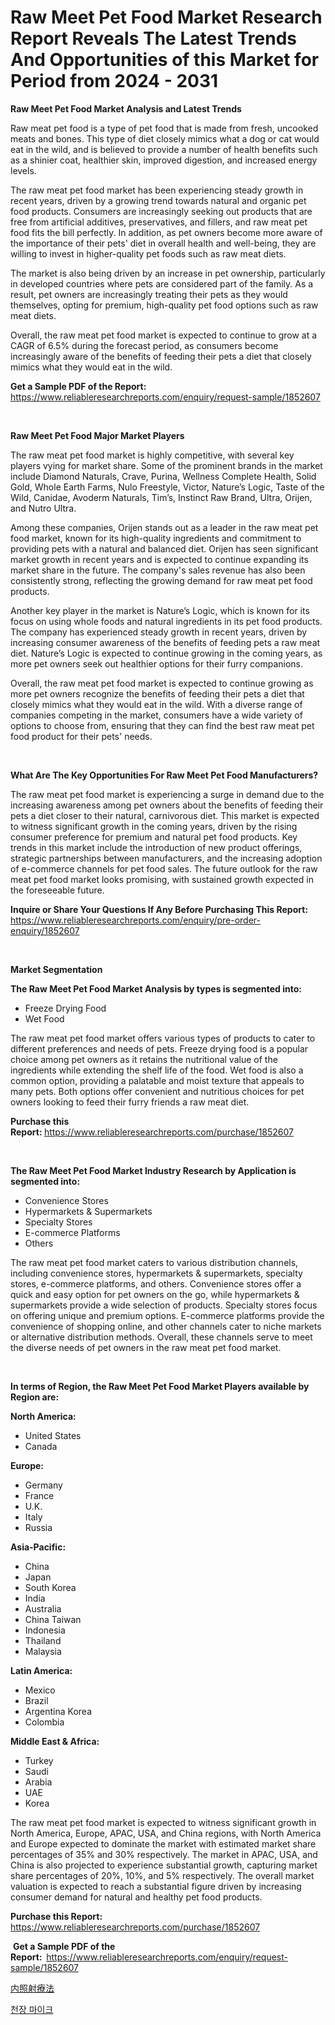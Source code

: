 <p><h1>Raw Meet Pet Food Market Research Report Reveals The Latest Trends And Opportunities of this Market for Period from 2024 - 2031</h1></p><p><strong>Raw Meet Pet Food Market Analysis and Latest Trends</strong></p>
<p><p>Raw meat pet food is a type of pet food that is made from fresh, uncooked meats and bones. This type of diet closely mimics what a dog or cat would eat in the wild, and is believed to provide a number of health benefits such as a shinier coat, healthier skin, improved digestion, and increased energy levels.</p><p>The raw meat pet food market has been experiencing steady growth in recent years, driven by a growing trend towards natural and organic pet food products. Consumers are increasingly seeking out products that are free from artificial additives, preservatives, and fillers, and raw meat pet food fits the bill perfectly. In addition, as pet owners become more aware of the importance of their pets' diet in overall health and well-being, they are willing to invest in higher-quality pet foods such as raw meat diets.</p><p>The market is also being driven by an increase in pet ownership, particularly in developed countries where pets are considered part of the family. As a result, pet owners are increasingly treating their pets as they would themselves, opting for premium, high-quality pet food options such as raw meat diets.</p><p>Overall, the raw meat pet food market is expected to continue to grow at a CAGR of 6.5% during the forecast period, as consumers become increasingly aware of the benefits of feeding their pets a diet that closely mimics what they would eat in the wild.</p></p>
<p><strong>Get a Sample PDF of the Report:&nbsp;</strong> <a href="https://www.reliableresearchreports.com/enquiry/request-sample/1852607">https://www.reliableresearchreports.com/enquiry/request-sample/1852607</a></p>
<p>&nbsp;</p>
<p><strong>Raw Meet Pet Food Major Market Players</strong></p>
<p><p>The raw meat pet food market is highly competitive, with several key players vying for market share. Some of the prominent brands in the market include Diamond Naturals, Crave, Purina, Wellness Complete Health, Solid Gold, Whole Earth Farms, Nulo Freestyle, Victor, Nature’s Logic, Taste of the Wild, Canidae, Avoderm Naturals, Tim’s, Instinct Raw Brand, Ultra, Orijen, and Nutro Ultra.</p><p>Among these companies, Orijen stands out as a leader in the raw meat pet food market, known for its high-quality ingredients and commitment to providing pets with a natural and balanced diet. Orijen has seen significant market growth in recent years and is expected to continue expanding its market share in the future. The company's sales revenue has also been consistently strong, reflecting the growing demand for raw meat pet food products.</p><p>Another key player in the market is Nature’s Logic, which is known for its focus on using whole foods and natural ingredients in its pet food products. The company has experienced steady growth in recent years, driven by increasing consumer awareness of the benefits of feeding pets a raw meat diet. Nature’s Logic is expected to continue growing in the coming years, as more pet owners seek out healthier options for their furry companions.</p><p>Overall, the raw meat pet food market is expected to continue growing as more pet owners recognize the benefits of feeding their pets a diet that closely mimics what they would eat in the wild. With a diverse range of companies competing in the market, consumers have a wide variety of options to choose from, ensuring that they can find the best raw meat pet food product for their pets' needs.</p></p>
<p>&nbsp;</p>
<p><strong>What Are The Key Opportunities For Raw Meet Pet Food Manufacturers?</strong></p>
<p><p>The raw meat pet food market is experiencing a surge in demand due to the increasing awareness among pet owners about the benefits of feeding their pets a diet closer to their natural, carnivorous diet. This market is expected to witness significant growth in the coming years, driven by the rising consumer preference for premium and natural pet food products. Key trends in this market include the introduction of new product offerings, strategic partnerships between manufacturers, and the increasing adoption of e-commerce channels for pet food sales. The future outlook for the raw meat pet food market looks promising, with sustained growth expected in the foreseeable future.</p></p>
<p><strong>Inquire or Share Your Questions If Any Before Purchasing This Report:</strong> <a href="https://www.reliableresearchreports.com/enquiry/pre-order-enquiry/1852607">https://www.reliableresearchreports.com/enquiry/pre-order-enquiry/1852607</a></p>
<p>&nbsp;</p>
<p><strong>Market Segmentation</strong></p>
<p><strong>The Raw Meet Pet Food Market Analysis by types is segmented into:</strong></p>
<p><ul><li>Freeze Drying Food</li><li>Wet Food</li></ul></p>
<p><p>The raw meat pet food market offers various types of products to cater to different preferences and needs of pets. Freeze drying food is a popular choice among pet owners as it retains the nutritional value of the ingredients while extending the shelf life of the food. Wet food is also a common option, providing a palatable and moist texture that appeals to many pets. Both options offer convenient and nutritious choices for pet owners looking to feed their furry friends a raw meat diet.</p></p>
<p><strong>Purchase this Report:&nbsp;</strong><a href="https://www.reliableresearchreports.com/purchase/1852607">https://www.reliableresearchreports.com/purchase/1852607</a></p>
<p>&nbsp;</p>
<p><strong>The Raw Meet Pet Food Market Industry Research by Application is segmented into:</strong></p>
<p><ul><li>Convenience Stores</li><li>Hypermarkets & Supermarkets</li><li>Specialty Stores</li><li>E-commerce Platforms</li><li>Others</li></ul></p>
<p><p>The raw meat pet food market caters to various distribution channels, including convenience stores, hypermarkets & supermarkets, specialty stores, e-commerce platforms, and others. Convenience stores offer a quick and easy option for pet owners on the go, while hypermarkets & supermarkets provide a wide selection of products. Specialty stores focus on offering unique and premium options. E-commerce platforms provide the convenience of shopping online, and other channels cater to niche markets or alternative distribution methods. Overall, these channels serve to meet the diverse needs of pet owners in the raw meat pet food market.</p></p>
<p>&nbsp;</p>
<p><strong>In terms of Region, the Raw Meet Pet Food Market Players available by Region are:</strong></p>
<p>
    <p> <strong> North America: </strong>
        <ul>
            <li>United States</li>
            <li>Canada</li>
        </ul>
        </p> 
    <p> <strong> Europe: </strong>
        <ul>
            <li>Germany</li>
            <li>France</li>
            <li>U.K.</li>
            <li>Italy</li>
            <li>Russia</li>
        </ul>
        </p> 
    <p> <strong> Asia-Pacific: </strong>
        <ul>
            <li>China</li>
            <li>Japan</li>
            <li>South Korea</li>
            <li>India</li>
            <li>Australia</li>
            <li>China Taiwan</li>
            <li>Indonesia</li>
            <li>Thailand</li>
            <li>Malaysia</li>
        </ul>
        </p> 
    <p> <strong> Latin America: </strong>
        <ul>
            <li>Mexico</li>
            <li>Brazil</li>
            <li>Argentina Korea</li>
            <li>Colombia</li>
        </ul>
        </p> 
    <p> <strong> Middle East & Africa: </strong>
        <ul>
            <li>Turkey</li>
            <li>Saudi</li>
            <li>Arabia</li>
            <li>UAE</li>
            <li>Korea</li>
        </ul>
    </p>
    </p>
<p><p>The raw meat pet food market is expected to witness significant growth in North America, Europe, APAC, USA, and China regions, with North America and Europe expected to dominate the market with estimated market share percentages of 35% and 30% respectively. The market in APAC, USA, and China is also projected to experience substantial growth, capturing market share percentages of 20%, 10%, and 5% respectively. The overall market valuation is expected to reach a substantial figure driven by increasing consumer demand for natural and healthy pet food products.</p></p>
<p><strong>Purchase this Report: </strong><a href="https://www.reliableresearchreports.com/purchase/1852607">https://www.reliableresearchreports.com/purchase/1852607</a></p>
<p>&nbsp;<strong>Get a Sample PDF of the Report:&nbsp;&nbsp;</strong><a href="https://www.reliableresearchreports.com/enquiry/request-sample/1852607">https://www.reliableresearchreports.com/enquiry/request-sample/1852607</a></p>
<p><strong></strong></p>
<p><p><a href="https://github.com/EstaSprer20231/Market-Research-Report-List-1/blob/main/95120987929.md">内照射療法</a></p><p><a href="https://medium.com/@fabiancobuc20222022/%EC%B2%9C%EC%9E%A5-%EB%A7%88%EC%9D%B4%ED%81%AC-%EC%8B%9C%EC%9E%A5-%EB%B3%B4%EA%B3%A0%EC%84%9C%EB%8A%94-%EC%9D%B4-%EC%8B%9C%EC%9E%A5%EC%9D%98-%EC%B5%9C%EC%8B%A0-%ED%8A%B8%EB%A0%8C%EB%93%9C-%EB%B0%8F-%EC%84%B1%EC%9E%A5-%EA%B8%B0%ED%9A%8C%EB%A5%BC-%EB%B3%B4%EC%97%AC%EC%A4%8D%EB%8B%88%EB%8B%A4-14e463d214d1">천장 마이크</a></p></p>